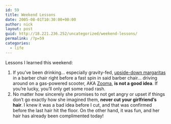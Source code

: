 ```yaml
---
id: 59
title: Weekend Lessons
date: 2005-08-01T10:30:00+00:00
author: nick
layout: post
guid: http://18.221.236.252/uncategorized/weekend-lessons/
permalink: /?p=59
categories:
  - life
---
```

Lessons I learned this weekend:

  1. If you&#8217;ve been drinking&#8230; especially gravity-fed, [upside-down margaritas](http://www.flickr.com/photos/tcob/138666528/in/set-72057594122566373/) in a barber chair right before a fast spin in said barber chair&#8230; driving around on a gas-powered scooter, AKA [Zooma](http://www.sdscooters.com/scooter%20pics/zooma/zooma.jpg), **is not a good idea**. If you&#8217;re lucky, you&#8217;ll only get some road rash. 
  2. No matter how sincerely she promises to not get angry or upset if things don&#8217;t go exactly how she imagined them, **never cut your girlfriend&#8217;s hair**. I knew it was a bad idea before I cut, and that was confirmed before the last hair hit the floor. On the other hand, it was fun, and her hair has already been complimented today!